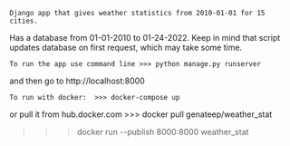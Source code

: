     Django app that gives weather statistics from 2010-01-01 for 15 cities.
Has a database from 01-01-2010 to 01-24-2022.
Keep in mind that script updates database on first request, which may take some time.

    To run the app use command line >>> python manage.py runserver
and then go to http://localhost:8000

    To run with docker:  >>> docker-compose up
or pull it from hub.docker.com >>> docker pull genateep/weather_stat
>>> docker run --publish 8000:8000 weather_stat
